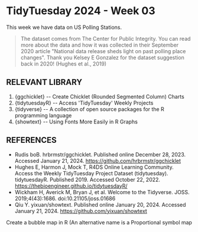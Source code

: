 # TidyTuesday 2024 - Week 03

This week we have data on US Polling Stations.

> The dataset comes from The Center for Public Integrity. You can read more about the data and how it was collected in their September 2020 article "National data release sheds light on past polling place changes". Thank you Kelsey E Gonzalez for the dataset suggestion back in 2020! (Hughes et al., 2019)


## RELEVANT LIBRARY

1. {ggchicklet} -- Create Chicklet (Rounded Segmented Column) Charts
2. {tidytuesdayR} -- Access 'TidyTuesday' Weekly Projects
3. {tidyverse} --  A collection of open source packages for the R programming language
4. {showtext} -- Using Fonts More Easily in R Graphs



## REFERENCES

- Rudis  boB. hrbrmstr/ggchicklet. Published online December 28, 2023. Accessed January 21, 2024. https://github.com/hrbrmstr/ggchicklet
- Hughes E, Harmon J, Mock T, R4DS Online Learning Community. Access the Weekly TidyTuesday Project Dataset (tidytuesday). tidytuesdayR. Published 2019. Accessed October 22, 2022. https://thebioengineer.github.io/tidytuesdayR/
- Wickham H, Averick M, Bryan J, et al. Welcome to the Tidyverse. JOSS. 2019;4(43):1686. doi:10.21105/joss.01686
- Qiu Y. yixuan/showtext. Published online January 20, 2024. Accessed January 21, 2024. https://github.com/yixuan/showtext




Create a bubble map in R (An alternative name is a Proportional symbol map